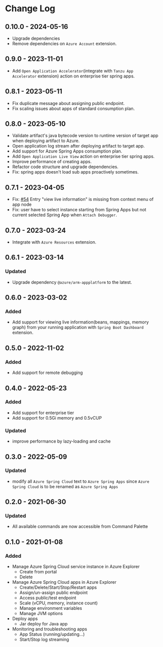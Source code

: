 # Change Log

## 0.10.0 - 2024-05-16
- Upgrade dependencies
- Remove dependencies on `Azure Account` extension.

## 0.9.0 - 2023-11-01
- Add `Open Application Accelerator`(integrate with `Tanzu App Accelerator` extension) action on enterprise tier spring apps.

## 0.8.1 - 2023-05-11
- Fix duplicate message about assigning public endpoint.
- Fix scaling issues about apps of standard consumption plan.

## 0.8.0 - 2023-05-10
- Validate artifact's java bytecode version to runtime version of target app when deploying artifact to Azure.
- Open application log stream after deploying artifact to target app.
- Add support for Azure Spring Apps consumption plan.
- Add `Open Application Live View` action on enterprise tier spring apps.
- Improve performance of creating apps.
- Refactor code structure and upgrade dependencies.
- Fix: spring apps doesn't load sub apps proactively sometimes.

## 0.7.1 - 2023-04-05
- Fix: [#54](https://github.com/microsoft/vscode-azurespringcloud/issues/54) Entry "view live information" is missing from context menu of app node
- Fix: user have to select instance starting from Spring Apps but not current selected Spring App when `Attach Debugger`.

## 0.7.0 - 2023-03-24
- Integrate with `Azure Resources` extension.

## 0.6.1 - 2023-03-14

### Updated
- Upgrade dependency `@azure/arm-appplatform` to the latest.

## 0.6.0 - 2023-03-02

### Added
- Add support for viewing live information(beans, mappings, memory graph) from your running application with `Spring Boot Dashboard` extension.

## 0.5.0 - 2022-11-02

### Added
- Add support for remote debugging

## 0.4.0 - 2022-05-23

### Added
- Add support for enterprise tier
- Add support for 0.5Gi memory and 0.5vCUP

### Updated
- improve performance by lazy-loading and cache

## 0.3.0 - 2022-05-09

### Updated
- modify all `Azure Spring Cloud` text to `Azure Spring Apps` since `Azure Spring Cloud` is to be renamed as `Azure Spring Apps`

## 0.2.0 - 2021-06-30

### Updated
- All available commands are now accessible from Command Palette


## 0.1.0 - 2021-01-08

### Added
- Manage Azure Spring Cloud service instance in Azure Explorer
    - Create from portal
    - Delete
- Manage Azure Spring Cloud apps in Azure Explorer
    - Create/Delete/Start/Stop/Restart apps
    - Assign/un-assign public endpoint
    - Access public/test endpoint
    - Scale (vCPU, memory, instance count)
    - Manage environment variables
    - Manage JVM options
- Deploy apps
    - Jar deploy for Java app
- Monitoring and troubleshooting apps
    - App Status (running/updating…)
    - Start/Stop log streaming

